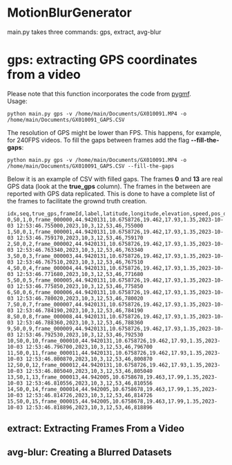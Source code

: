 # MotionBlurGenerator
main.py takes three commands: gps, extract, avg-blur

# gps: extracting GPS coordinates from a video
Please note that this function incorporates the code from [pygmf](https://github.com/alexis-mignon/pygpmf).<br/>
Usage:
```
python main.py gps -v /home/main/Documents/GX010091.MP4 -o /home/main/Documents/GX010091_GAPS.CSV
```
The resolution of GPS might be lower than FPS. This happens, for example, for 240FPS videos.
To fill the gaps between frames add the flag **--fill-the-gaps**:

```
python main.py gps -v /home/main/Documents/GX010091.MP4 -o /home/main/Documents/GX010091_GAPS.CSV --fill-the-gaps
```

Below it is an example of CSV with filled gaps. The frames **0** and **13** are real GPS data (look at the __true_gps__ column). The frames in the between are reported with GPS data replicated. This is done to have a complete list of the frames to facilitate the grownd truth creation.

```
idx,seq,true_gps,frameId,label,latitude,longitude,elevation,speed,pos_diluition,datetime,yy,MM,dd,hh,mm,ss,us
0,S0,1,0,frame_000000,44.9420131,10.6758726,19.462,17.93,1.35,2023-10-03 12:53:46.755000,2023,10,3,12,53,46,755000
1,S0,0,1,frame_000001,44.9420131,10.6758726,19.462,17.93,1.35,2023-10-03 12:53:46.759170,2023,10,3,12,53,46,759170
2,S0,0,2,frame_000002,44.9420131,10.6758726,19.462,17.93,1.35,2023-10-03 12:53:46.763340,2023,10,3,12,53,46,763340
3,S0,0,3,frame_000003,44.9420131,10.6758726,19.462,17.93,1.35,2023-10-03 12:53:46.767510,2023,10,3,12,53,46,767510
4,S0,0,4,frame_000004,44.9420131,10.6758726,19.462,17.93,1.35,2023-10-03 12:53:46.771680,2023,10,3,12,53,46,771680
5,S0,0,5,frame_000005,44.9420131,10.6758726,19.462,17.93,1.35,2023-10-03 12:53:46.775850,2023,10,3,12,53,46,775850
6,S0,0,6,frame_000006,44.9420131,10.6758726,19.462,17.93,1.35,2023-10-03 12:53:46.780020,2023,10,3,12,53,46,780020
7,S0,0,7,frame_000007,44.9420131,10.6758726,19.462,17.93,1.35,2023-10-03 12:53:46.784190,2023,10,3,12,53,46,784190
8,S0,0,8,frame_000008,44.9420131,10.6758726,19.462,17.93,1.35,2023-10-03 12:53:46.788360,2023,10,3,12,53,46,788360
9,S0,0,9,frame_000009,44.9420131,10.6758726,19.462,17.93,1.35,2023-10-03 12:53:46.792530,2023,10,3,12,53,46,792530
10,S0,0,10,frame_000010,44.9420131,10.6758726,19.462,17.93,1.35,2023-10-03 12:53:46.796700,2023,10,3,12,53,46,796700
11,S0,0,11,frame_000011,44.9420131,10.6758726,19.462,17.93,1.35,2023-10-03 12:53:46.800870,2023,10,3,12,53,46,800870
12,S0,0,12,frame_000012,44.9420131,10.6758726,19.462,17.93,1.35,2023-10-03 12:53:46.805040,2023,10,3,12,53,46,805040
13,S0,1,13,frame_000013,44.942005,10.6758678,19.463,17.99,1.35,2023-10-03 12:53:46.810556,2023,10,3,12,53,46,810556
14,S0,0,14,frame_000014,44.942005,10.6758678,19.463,17.99,1.35,2023-10-03 12:53:46.814726,2023,10,3,12,53,46,814726
15,S0,0,15,frame_000015,44.942005,10.6758678,19.463,17.99,1.35,2023-10-03 12:53:46.818896,2023,10,3,12,53,46,818896
```
## extract: Extracting Frames From a Video

## avg-blur: Creating a Blurred Datasets
